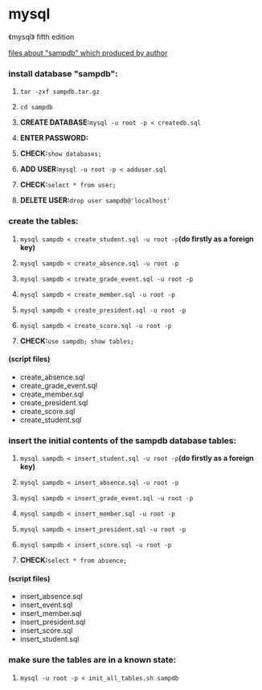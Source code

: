# mysql
《mysql》 fifth edition

[files about "sampdb" which produced by author](http://www.kitebird.com/mysql-book/)

### install database "sampdb":

1. `tar -zxf sampdb.tar.gz`

2. `cd sampdb`

3. **CREATE DATABASE:**`mysql -u root -p < createdb.sql`

4. **ENTER PASSWORD:**

5. **CHECK:**`show databases;`

6. **ADD USER:**`mysql -u root -p < adduser.sql`

7. **CHECK:**`select * from user;`

8. **DELETE USER:**`drop user sampdb@'localhost'`

### create the tables:

1. `mysql sampdb < create_student.sql -u root -p`**(do firstly as a foreign key)**

2. `mysql sampdb < create_absence.sql -u root -p`

3. `mysql sampdb < create_grade_event.sql -u root -p`

4. `mysql sampdb < create_member.sql -u root -p`

5. `mysql sampdb < create_president.sql -u root -p`

6. `mysql sampdb < create_score.sql -u root -p`

7. **CHECK:**`use sampdb; show tables;`

#### (script files)

* create_absence.sql
* create_grade_event.sql
* create_member.sql
* create_president.sql
* create_score.sql
* create_student.sql

### insert the initial contents of the sampdb database tables:

1. `mysql sampdb < insert_student.sql -u root -p`**(do firstly as a foreign key)**

2. `mysql sampdb < insert_absence.sql -u root -p`

3. `mysql sampdb < insert_grade_event.sql -u root -p`

4. `mysql sampdb < insert_member.sql -u root -p`

5. `mysql sampdb < insert_president.sql -u root -p`

6. `mysql sampdb < insert_score.sql -u root -p`

7. **CHECK:**`select * from absence;`

#### (script files)

* insert_absence.sql
* insert_event.sql
* insert_member.sql
* insert_president.sql
* insert_score.sql
* insert_student.sql

### make sure the tables are in a known state:

1. `mysql -u root -p < init_all_tables.sh sampdb`
